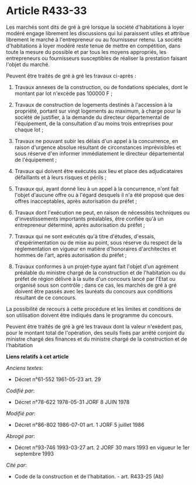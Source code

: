 # Article R433-33

Les marchés sont dits de gré à gré lorsque la société d'habitations à loyer modéré engage librement les discussions qui lui
paraissent utiles et attribue librement le marché à l'entrepreneur ou au fournisseur retenu. La société d'habitations à loyer
modéré reste tenue de mettre en compétition, dans toute la mesure du possible et par tous les moyens appropriés, les
entrepreneurs ou fournisseurs susceptibles de réaliser la prestation faisant l'objet du marché.

Peuvent être traités de gré à gré les travaux ci-après :

1. Travaux annexes de la construction, ou de fondations spéciales, dont le montant par lot n'excède pas 100000 F ;

2. Travaux de construction de logements destinés à l'accession à la propriété, portant sur vingt logements au maximum, à
charge pour la société de justifier, à la demande du directeur départemental de l'équipement, de la consultation d'au moins
trois entreprises pour chaque lot ;

3. Travaux ne pouvant subir les délais d'un appel à la concurrence, en raison d'urgence absolue résultant de circonstances
imprévisibles et sous réserve d'en informer immédiatement le directeur départemental de l'équipement ;

4. Travaux qui doivent être exécutés aux lieu et place des adjudicataires défaillants et à leurs risques et périls ;

5. Travaux qui, ayant donné lieu à un appel à la concurrence, n'ont fait l'objet d'aucune offre ou à l'égard desquels il n'a
été proposé que des offres inacceptables, après autorisation du préfet ;

6. Travaux dont l'exécution ne peut, en raison de nécessités techniques ou d'investissements importants préalables, être
confiée qu'à un entrepreneur déterminé, après autorisation du préfet ;

7. Travaux qui ne sont exécutés qu'à titre d'études, d'essais, d'expérimentation ou de mise au point, sous réserve du respect
de la réglementation en vigueur en matière d'honoraires d'architectes et hommes de l'art, après autorisation du préfet ;

8. Travaux conformes à un projet-type ayant fait l'objet d'un agrément préalable du ministre chargé de la construction et de
l'habitation ou du préfet de région délivré à la suite d'un concours lancé par l'Etat ou organisé sous son contrôle ; dans ce
cas, les marchés de gré à gré doivent être passés avec les lauréats du concours aux conditions résultant de ce concours.

La possibilité de recours à cette procédure et les limites et conditions de son utilisation doivent être indiqués dans le
programme du concours.

Peuvent être traités de gré à gré les travaux dont la valeur n'exèdent pas, pour le montant total de l'opération, des seuils
fixés par arrêté conjoint du ministre chargé des finances et du ministre chargé de la construction et de l'habitation

**Liens relatifs à cet article**

_Anciens textes_:

  - Décret n°61-552 1961-05-23 art. 29

_Codifié par_:

  - Décret n°78-622 1978-05-31 JORF 8 JUIN 1978

_Modifié par_:

  - Décret n°86-802 1986-07-01 art. 1 JORF 5 juillet 1986

_Abrogé par_:

  - Décret n°93-746 1993-03-27 art. 2 JORF 30 mars 1993 en vigueur le 1er septembre 1993

_Cité par_:

  - Code de la construction et de l'habitation. - art. R433-25 (Ab)
